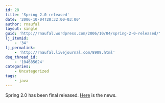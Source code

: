 ```yaml
---
id: 28
title: 'Spring 2.0 released'
date: '2006-10-04T20:32:00-03:00'
author: rnaufal
layout: single
guid: 'http://rnaufal.wordpress.com/2006/10/04/spring-2-0-released/'
lj_itemid:
    - '34'
lj_permalink:
    - 'http://rnaufal.livejournal.com/8909.html'
dsq_thread_id:
    - '104685624'
categories:
    - Uncategorized
tags:
    - java
---
```


Spring 2.0 has been final released. [Here](http://www.theserverside.com/news/thread.tss?thread_id=42460) is the news.